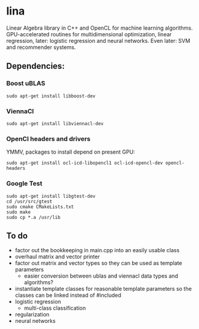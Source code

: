 # lina
Linear Algebra library in C++ and OpenCL for machine learning algorithms.
GPU-accelerated routines for multidimensional optimization, linear regression,
later: logistic regression and neural networks. Even later: SVM and recommender systems. 

## Dependencies:

### Boost uBLAS

    sudo apt-get install libboost-dev
    
### ViennaCl

    sudo apt-get install libviennacl-dev
    
### OpenCl headers and drivers

YMMV, packages to install depend on present GPU:

    sudo apt-get install ocl-icd-libopencl1 ocl-icd-opencl-dev opencl-headers
    
### Google Test

    sudo apt-get install libgtest-dev
    cd /usr/src/gtest
    sudo cmake CMakeLists.txt
    sudo make
    sudo cp *.a /usr/lib

## To do

* factor out the bookkeeping in main.cpp into an easily usable class
* overhaul matrix and vector printer
* factor out matrix and vector types so they can be used as template parameters
  * easier conversion between ublas and viennacl data types and algorithms?
* instantiate template classes for reasonable template parameters so the classes can be linked instead of #included
* logistic regression
  * multi-class classification
* regularization
* neural networks
